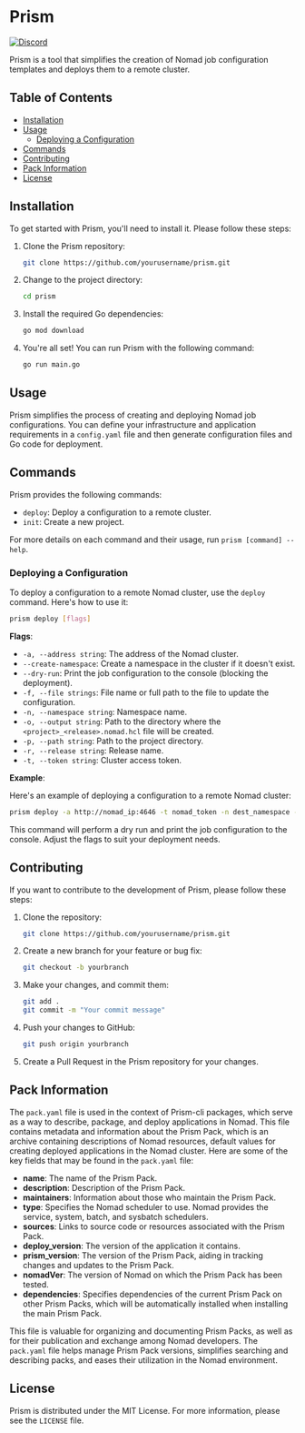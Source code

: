 # Prism

[![Discord](https://img.shields.io/badge/Discord-YourChannelName-blue.svg?style=flat&logo=discord)](https://discord.gg/YourChannelLink)

Prism is a tool that simplifies the creation of Nomad job configuration templates and deploys them to a remote cluster.

## Table of Contents

- [Installation](#installation)
- [Usage](#usage)
  - [Deploying a Configuration](#deploying-a-configuration)
- [Commands](#commands)
- [Contributing](#contributing)
- [Pack Information](#pack-information)
- [License](#license)

## Installation

To get started with Prism, you'll need to install it. Please follow these steps:

1. Clone the Prism repository:
   ```bash
   git clone https://github.com/yourusername/prism.git
   ```

2. Change to the project directory:
   ```bash
   cd prism
   ```

3. Install the required Go dependencies:
   ```bash
   go mod download
   ```

4. You're all set! You can run Prism with the following command:
   ```bash
   go run main.go
   ```

## Usage

Prism simplifies the process of creating and deploying Nomad job configurations. You can define your infrastructure and application requirements in a `config.yaml` file and then generate configuration files and Go code for deployment.

## Commands

Prism provides the following commands:

- `deploy`: Deploy a configuration to a remote cluster.
- `init`: Create a new project.

For more details on each command and their usage, run `prism [command] --help`.

### Deploying a Configuration

To deploy a configuration to a remote Nomad cluster, use the `deploy` command. Here's how to use it:

```bash
prism deploy [flags]
```

**Flags**:

- `-a, --address string`: The address of the Nomad cluster.
- `--create-namespace`: Create a namespace in the cluster if it doesn't exist.
- `--dry-run`: Print the job configuration to the console (blocking the deployment).
- `-f, --file strings`: File name or full path to the file to update the configuration.
- `-n, --namespace string`: Namespace name.
- `-o, --output string`: Path to the directory where the `<project>_<release>.nomad.hcl` file will be created.
- `-p, --path string`: Path to the project directory.
- `-r, --release string`: Release name.
- `-t, --token string`: Cluster access token.

**Example**:

Here's an example of deploying a configuration to a remote Nomad cluster:

```bash
prism deploy -a http://nomad_ip:4646 -t nomad_token -n dest_namespace -r name_of_release -p /path/to/prismpack 
```

This command will perform a dry run and print the job configuration to the console. Adjust the flags to suit your deployment needs.



## Contributing

If you want to contribute to the development of Prism, please follow these steps:

1. Clone the repository:
   ```bash
   git clone https://github.com/yourusername/prism.git
   ```

2. Create a new branch for your feature or bug fix:
   ```bash
   git checkout -b yourbranch
   ```

3. Make your changes, and commit them:
   ```bash
   git add .
   git commit -m "Your commit message"
   ```

4. Push your changes to GitHub:
   ```bash
   git push origin yourbranch
   ```

5. Create a Pull Request in the Prism repository for your changes.

## Pack Information

The `pack.yaml` file is used in the context of Prism-cli packages, which serve as a way to describe, package, and deploy applications in Nomad. This file contains metadata and information about the Prism Pack, which is an archive containing descriptions of Nomad resources, default values for creating deployed applications in the Nomad cluster. Here are some of the key fields that may be found in the `pack.yaml` file:

- **name**: The name of the Prism Pack.
- **description**: Description of the Prism Pack.
- **maintainers**: Information about those who maintain the Prism Pack.
- **type**: Specifies the Nomad scheduler to use. Nomad provides the service, system, batch, and sysbatch schedulers.
- **sources**: Links to source code or resources associated with the Prism Pack.
- **deploy_version**: The version of the application it contains.
- **prism_version**: The version of the Prism Pack, aiding in tracking changes and updates to the Prism Pack.
- **nomadVer**: The version of Nomad on which the Prism Pack has been tested.
- **dependencies**: Specifies dependencies of the current Prism Pack on other Prism Packs, which will be automatically installed when installing the main Prism Pack.

This file is valuable for organizing and documenting Prism Packs, as well as for their publication and exchange among Nomad developers. The `pack.yaml` file helps manage Prism Pack versions, simplifies searching and describing packs, and eases their utilization in the Nomad environment.

## License

Prism is distributed under the MIT License. For more information, please see the `LICENSE` file.
```


